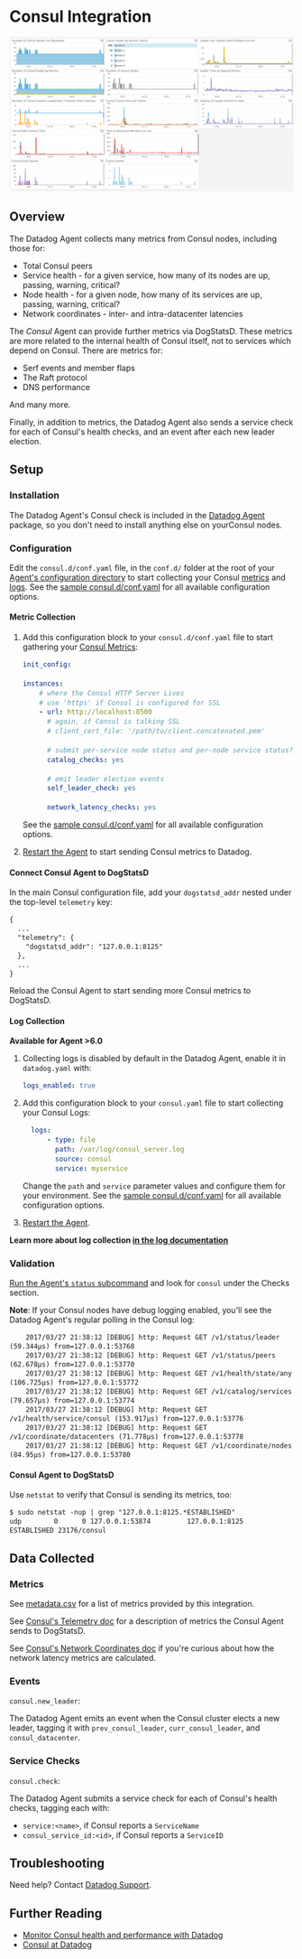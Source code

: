 # Consul Integration

![Consul Dash][12]

## Overview

The Datadog Agent collects many metrics from Consul nodes, including those for:

* Total Consul peers
* Service health - for a given service, how many of its nodes are up, passing, warning, critical?
* Node health - for a given node, how many of its services are up, passing, warning, critical?
* Network coordinates - inter- and intra-datacenter latencies

The _Consul_ Agent can provide further metrics via DogStatsD. These metrics are more related to the internal health of Consul itself, not to services which depend on Consul. There are metrics for:

* Serf events and member flaps
* The Raft protocol
* DNS performance

And many more.

Finally, in addition to metrics, the Datadog Agent also sends a service check for each of Consul's health checks, and an event after each new leader election.

## Setup
### Installation

The Datadog Agent's Consul check is included in the [Datadog Agent][4] package, so you don't need to install anything else on yourConsul nodes.

### Configuration

Edit the `consul.d/conf.yaml` file, in the `conf.d/` folder at the root of your [Agent's configuration directory][13] to start collecting your Consul [metrics](#metric-collection) and [logs](#log-collection).
See the [sample consul.d/conf.yaml][2] for all available configuration options.

#### Metric Collection

1. Add this configuration block to your `consul.d/conf.yaml` file to start gathering your [Consul Metrics](#metrics):

    ```yaml
    init_config:

    instances:
        # where the Consul HTTP Server Lives
        # use 'https' if Consul is configured for SSL
        - url: http://localhost:8500
          # again, if Consul is talking SSL
          # client_cert_file: '/path/to/client.concatenated.pem'

          # submit per-service node status and per-node service status?
          catalog_checks: yes

          # emit leader election events
          self_leader_check: yes

          network_latency_checks: yes
    ```

    See the [sample consul.d/conf.yaml][2] for all available configuration options.

2. [Restart the Agent][3] to start sending Consul metrics to Datadog.

#### Connect Consul Agent to DogStatsD

In the main Consul configuration file, add your `dogstatsd_addr` nested under the top-level `telemetry` key:

```
{
  ...
  "telemetry": {
    "dogstatsd_addr": "127.0.0.1:8125"
  },
  ...
}
```

Reload the Consul Agent to start sending more Consul metrics to DogStatsD.

#### Log Collection

**Available for Agent >6.0**

1. Collecting logs is disabled by default in the Datadog Agent, enable it in `datadog.yaml` with:

    ```yaml
    logs_enabled: true
    ```

2. Add this configuration block to your `consul.yaml` file to start collecting your Consul Logs:

    ```yaml
      logs:
          - type: file
            path: /var/log/consul_server.log
            source: consul
            service: myservice
    ```
    Change the `path` and `service` parameter values and configure them for your environment.
    See the [sample consul.d/conf.yaml][2] for all available configuration options.

3. [Restart the Agent][3].

**Learn more about log collection [in the log documentation][4]**

### Validation

[Run the Agent's `status` subcommand][5] and look for `consul` under the Checks section.

**Note**: If your Consul nodes have debug logging enabled, you'll see the Datadog Agent's regular polling in the Consul log:

```
    2017/03/27 21:38:12 [DEBUG] http: Request GET /v1/status/leader (59.344µs) from=127.0.0.1:53768
    2017/03/27 21:38:12 [DEBUG] http: Request GET /v1/status/peers (62.678µs) from=127.0.0.1:53770
    2017/03/27 21:38:12 [DEBUG] http: Request GET /v1/health/state/any (106.725µs) from=127.0.0.1:53772
    2017/03/27 21:38:12 [DEBUG] http: Request GET /v1/catalog/services (79.657µs) from=127.0.0.1:53774
    2017/03/27 21:38:12 [DEBUG] http: Request GET /v1/health/service/consul (153.917µs) from=127.0.0.1:53776
    2017/03/27 21:38:12 [DEBUG] http: Request GET /v1/coordinate/datacenters (71.778µs) from=127.0.0.1:53778
    2017/03/27 21:38:12 [DEBUG] http: Request GET /v1/coordinate/nodes (84.95µs) from=127.0.0.1:53780
```

#### Consul Agent to DogStatsD

Use `netstat` to verify that Consul is sending its metrics, too:

```shell
$ sudo netstat -nup | grep "127.0.0.1:8125.*ESTABLISHED"
udp        0      0 127.0.0.1:53874         127.0.0.1:8125          ESTABLISHED 23176/consul
```

## Data Collected
### Metrics

See [metadata.csv][6] for a list of metrics provided by this integration.

See [Consul's Telemetry doc][7] for a description of metrics the Consul Agent sends to DogStatsD.

See [Consul's Network Coordinates doc][8] if you're curious about how the network latency metrics are calculated.

### Events

`consul.new_leader`:

The Datadog Agent emits an event when the Consul cluster elects a new leader, tagging it with `prev_consul_leader`, `curr_consul_leader`, and `consul_datacenter`.

### Service Checks

`consul.check`:

The Datadog Agent submits a service check for each of Consul's health checks, tagging each with:

* `service:<name>`, if Consul reports a `ServiceName`
* `consul_service_id:<id>`, if Consul reports a `ServiceID`

## Troubleshooting
Need help? Contact [Datadog Support][9].

## Further Reading

* [Monitor Consul health and performance with Datadog][10]
* [Consul at Datadog][11]


[1]: https://app.datadoghq.com/account/settings#agent
[2]: https://github.com/DataDog/integrations-core/blob/master/consul/datadog_checks/consul/data/conf.yaml.example
[3]: https://docs.datadoghq.com/agent/faq/agent-commands/#start-stop-restart-the-agent
[4]: https://docs.datadoghq.com/logs
[5]: https://docs.datadoghq.com/agent/faq/agent-commands/#agent-status-and-information
[6]: https://github.com/DataDog/integrations-core/blob/master/consul/metadata.csv
[7]: https://www.consul.io/docs/agent/telemetry.html
[8]: https://www.consul.io/docs/internals/coordinates.html
[9]: https://docs.datadoghq.com/help/
[10]: https://www.datadoghq.com/blog/monitor-consul-health-and-performance-with-datadog
[11]: https://engineering.datadoghq.com/consul-at-datadog/
[12]: https://raw.githubusercontent.com/DataDog/integrations-core/master/consul/images/consul-dash.png
[13]: https://docs.datadoghq.com/agent/faq/agent-configuration-files/#agent-configuration-directory
